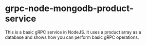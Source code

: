 # grpc-node-mongodb-product-service

This is a basic gRPC service in NodeJS. It uses a product array as a database and shows how you can perform basic gRPC operations.
